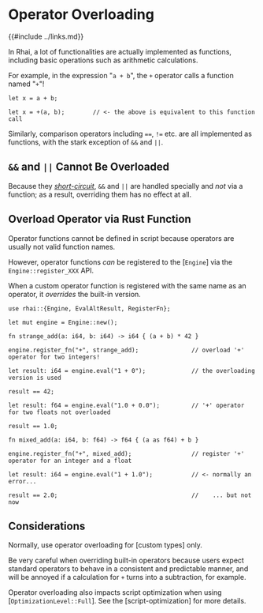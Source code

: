 Operator Overloading
===================

{{#include ../links.md}}

In Rhai, a lot of functionalities are actually implemented as functions, including basic operations
such as arithmetic calculations.

For example, in the expression "`a + b`", the `+` operator calls a function named "`+`"!

```rust,no_run
let x = a + b;

let x = +(a, b);        // <- the above is equivalent to this function call
```

Similarly, comparison operators including `==`, `!=` etc. are all implemented as functions,
with the stark exception of `&&` and `||`.


`&&` and `||` Cannot Be Overloaded
---------------------------------

Because they [_short-circuit_]({{rootUrl}}/language/logic.md#boolean-operators), `&&` and `||` are
handled specially and _not_ via a function; as a result, overriding them has no effect at all.


Overload Operator via Rust Function
----------------------------------

Operator functions cannot be defined in script because operators are usually not valid function names.

However, operator functions _can_ be registered to the [`Engine`] via the `Engine::register_XXX` API.

When a custom operator function is registered with the same name as an operator, it _overrides_ the
built-in version.

```rust,no_run
use rhai::{Engine, EvalAltResult, RegisterFn};

let mut engine = Engine::new();

fn strange_add(a: i64, b: i64) -> i64 { (a + b) * 42 }

engine.register_fn("+", strange_add);               // overload '+' operator for two integers!

let result: i64 = engine.eval("1 + 0");             // the overloading version is used

result == 42;

let result: f64 = engine.eval("1.0 + 0.0");         // '+' operator for two floats not overloaded

result == 1.0;

fn mixed_add(a: i64, b: f64) -> f64 { (a as f64) + b }

engine.register_fn("+", mixed_add);                 // register '+' operator for an integer and a float

let result: i64 = engine.eval("1 + 1.0");           // <- normally an error...

result == 2.0;                                      //    ... but not now
```


Considerations
--------------

Normally, use operator overloading for [custom types] only.

Be very careful when overriding built-in operators because users expect standard operators to behave
in a consistent and predictable manner, and will be annoyed if a calculation for `+` turns into a
subtraction, for example.

Operator overloading also impacts script optimization when using [`OptimizationLevel::Full`].
See the [script-optimization] for more details.
